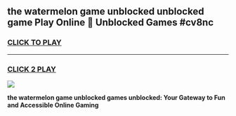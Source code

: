 
## the watermelon game unblocked unblocked game Play Online 👋 Unblocked Games #cv8nc
<h3>
<a href="https://premium.freeplayer.one?title=the_watermelon_game_unblocked&ref=21F">CLICK TO PLAY</a></h3>
<hr>

<h3>
<a href="https://premium.freeplayer.one?title=the_watermelon_game_unblocked&ref=21F">CLICK 2 PLAY</a>
  
</h3>

<a href="https://premium.freeplayer.one?title=the_watermelon_game_unblocked&ref=21F/"><img src="https://clearcache.store/games.png"></a>


**the watermelon game unblocked games unblocked: Your Gateway to Fun and Accessible Online Gaming**
